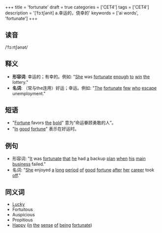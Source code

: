+++
title = 'fortunate'
draft = true
categories = ['CET4']
tags = ['CET4']
description = '[ˈfɔːt∫ənit] a.幸运的，侥幸的'
keywords = ['ai words', 'fortunate']
+++

## 读音
/ˈfɔːrtʃənət/

## 释义
- **形容词**: 幸运的；有幸的。例如: "[She](/post/she/) was [fortunate](/post/fortunate/) [enough](/post/enough/) [to](/post/to/) [win](/post/win/) [the](/post/the/) lottery."
- **名词**: （常与the连用）好运；幸运。例如: "[The](/post/the/) [fortunate](/post/fortunate/) [few](/post/few/) [who](/post/who/) [escape](/post/escape/) unemployment."

## 短语
- "[Fortune](/post/fortune/) favors [the](/post/the/) [bold](/post/bold/)" 意为“命运眷顾勇敢的人”。
- "[In](/post/in/) [good](/post/good/) [fortune](/post/fortune/)" 表示在好运时。

## 例句
- 形容词: "[It](/post/it/) was [fortunate](/post/fortunate/) [that](/post/that/) [he](/post/he/) had [a](/post/a/) backup [plan](/post/plan/) [when](/post/when/) [his](/post/his/) [main](/post/main/) [business](/post/business/) failed."
- 名词: "[She](/post/she/) enjoyed [a](/post/a/) [long](/post/long/) [period](/post/period/) [of](/post/of/) [good](/post/good/) [fortune](/post/fortune/) [after](/post/after/) [her](/post/her/) [career](/post/career/) took [off](/post/off/)."

## 同义词
- [Lucky](/post/lucky/)
- Fortuitous
- Auspicious
- Propitious
- [Happy](/post/happy/) ([in](/post/in/) [the](/post/the/) [sense](/post/sense/) [of](/post/of/) [being](/post/being/) [fortunate](/post/fortunate/))
